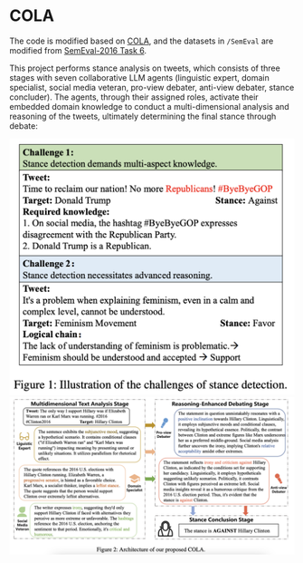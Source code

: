 # COLA

The code is modified based on [COLA](https://github.com/tsinghua-fib-lab/COLA/tree/main), and the datasets in ```/SemEval``` are modified from [SemEval-2016 Task 6](https://alt.qcri.org/semeval2016/task6/index.php?id=data-and-tools).

This project performs stance analysis on tweets, which consists of three stages with seven collaborative LLM agents (linguistic expert, domain specialist, social media veteran, pro-view debater, anti-view debater, stance concluder). The agents, through their assigned roles, activate their embedded domain knowledge to conduct a multi-dimensional analysis and reasoning of the tweets, ultimately determining the final stance through debate:

![](https://github.com/WillongWang/Collaborative-Role-Infused-Agents-for-Stance-Detection/blob/main/1.png)  
![](https://github.com/WillongWang/Collaborative-Role-Infused-Agents-for-Stance-Detection/blob/main/2.png)  
